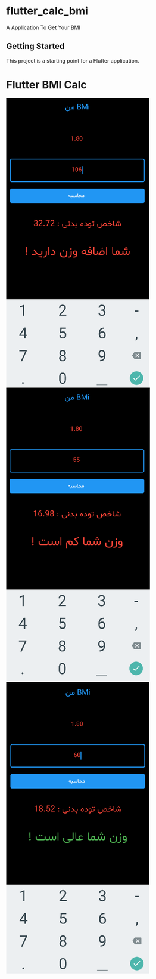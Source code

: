 # flutter_calc_bmi

A Application To Get Your BMI

## Getting Started

This project is a starting point for a Flutter application.

# Flutter BMI Calc

![](Shot/ScreenShot_1.png)
![](Shot/ScreenShot_2.png)
![](Shot/ScreenShot_3.png)